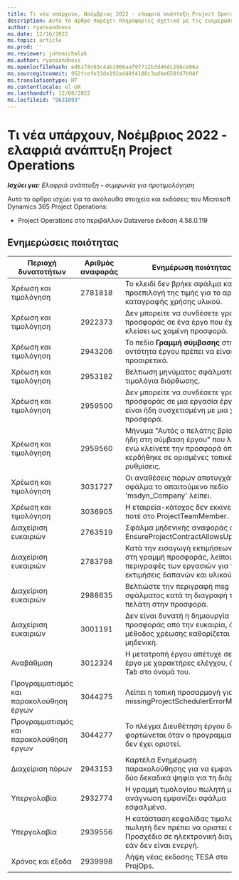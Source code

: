 ```yaml
---
title: Τι νέα υπάρχουν, Νοέμβριος 2022 - ελαφριά ανάπτυξη Project Operations
description: Αυτό το άρθρο παρέχει πληροφορίες σχετικά με τις ενημερώσεις ποιότητας που είναι διαθέσιμες στην έκδοση Νοεμβρίου 2022 της ελαφριάς ανάπτυξης του Microsoft Dynamics 365 Project Operations.
author: ryansandness
ms.date: 12/16/2022
ms.topic: article
ms.prod: ''
ms.reviewer: johnmichalak
ms.author: ryansandness
ms.openlocfilehash: ed61f8c03c4ab1960aaf97712b3d46dc298ce96a
ms.sourcegitcommit: 952fcefe33de192ad48f4108c3adbe658fd7b94f
ms.translationtype: HT
ms.contentlocale: el-GR
ms.lasthandoff: 12/08/2022
ms.locfileid: "9831093"
---
```

# <a name="whats-new-november-2022---project-operations-lite-deployment"></a>Τι νέα υπάρχουν, Νοέμβριος 2022 - ελαφριά ανάπτυξη Project Operations

_**Ισχύει για:** Ελαφριά ανάπτυξη - συμφωνία για προτιμολόγηση_

Αυτό το άρθρο ισχύει για τα ακόλουθα στοιχεία και εκδόσεις του Microsoft Dynamics 365 Project Operations:

- Project Operations στο περιβάλλον Dataverse έκδοση 4.58.0.119


## <a name="quality-updates"></a>Ενημερώσεις ποιότητας

| Περιοχή δυνατοτήτων | Αριθμός αναφοράς | Ενημέρωση ποιότητας |
| --- | --- | --- |
| Χρέωση και τιμολόγηση | 2781818 | Το κλειδί δεν βρήκε σφάλμα κατά την προεπιλογή της τιμής για το αρχείο καταγραφής χρήσης υλικού. |
| Χρέωση και τιμολόγηση | 2922373 | Δεν μπορείτε να συνδέσετε γραμμή προσφοράς σε ένα έργο που έχει κλείσει ως χαμένη προσφορά. |
| Χρέωση και τιμολόγηση | 2943206 | Το πεδίο **Γραμμή σύμβασης** στην οντότητα έργου πρέπει να είναι προαιρετικό. |
| Χρέωση και τιμολόγηση | 2953182 | Βελτίωση μηνύματος σφάλματος για τιμολόγια διόρθωσης.|
| Χρέωση και τιμολόγηση | 2959500 | Δεν μπορείτε να συνδέσετε γραμμή προσφοράς σε μια εργασία έργου που είναι ήδη συσχετισμένη με μια χαμένη προσφορά.|
| Χρέωση και τιμολόγηση | 2959560 | Μήνυμα "Αυτός ο πελάτης βρίσκεται ήδη στη σύμβαση έργου" που λάβατε ενώ κλείνετε την προσφορά όπως κερδήθηκε σε ορισμένες τοπικές ρυθμίσεις. |
| Χρέωση και τιμολόγηση | 3031727 | Οι αναθέσεις πόρων αποτυγχάνουν με σφάλμα το απαιτούμενο πεδίο 'msdyn_Company' λείπει. |
| Χρέωση και τιμολόγηση | 3036905 | Η εταιρεία-κάτοχος δεν εκκινείται ποτέ στο ProjectTeamMember. |
| Διαχείριση ευκαιριών | 2763519 | Σφάλμα μηδενικής αναφοράς στο EnsureProjectContractAllowsUpdates. |
| Διαχείριση ευκαιριών | 2783798 | Κατά την εισαγωγή εκτιμήσεων έργου στη γραμμή προσφοράς, λείπουν περιγραφές των εργασιών για τις εκτιμήσεις δαπανών και υλικού.|
| Διαχείριση ευκαιριών | 2988635 | Βελτιώστε την περιγραφή msg σφάλματος κατά τη διαγραφή του πελάτη στην προσφορά. |
| Διαχείριση ευκαιριών | 3001191 | Δεν είναι δυνατή η δημιουργία προσφοράς από την ευκαιρία, όπου η μέθοδος χρέωσης καθορίζεται ως μηδενική. |
| Αναβάθμιση | 3012324 | Η μετατροπή έργου απέτυχε σε ένα έργο με χαρακτήρες ελέγχου, όπως το Tab στο όνομά του. || Προγραμματισμός και παρακολούθηση έργων | 2790384 | Η λήξη χρονικού ορίου του εκκρεμούς OperationSet είναι πολύ σύντομη. |
| Προγραμματισμός και παρακολούθηση έργων | 3044275 | Λείπει η τοπική προσαρμογή για: missingProjectSchedulerErrorMessage. |
| Προγραμματισμός και παρακολούθηση έργων | 3044277 | Το πλέγμα Διευθέτηση έργου δεν φορτώνεται όταν ο προγραμματισμός δεν έχει οριστεί.|
| Διαχείριση πόρων | 2943153 | Καρτέλα Ενημέρωση παρακολούθησης για να εμφανίζονται δύο δεκαδικά ψηφία για τη διάρκεια.|
| Υπεργολαβία | 2932774 | Η γραμμή τιμολογίου πωλητή μόνο για ανάγνωση εμφανίζει σφάλμα εσφαλμένα. |
| Υπεργολαβία | 2939556 | Η κατάσταση κεφαλίδας τιμολογίου πωλητή δεν πρέπει να οριστεί σε Προσχέδιο σε ηλεκτρονική διαγραφή, εάν δεν είναι ενεργή. |
| Χρόνος και έξοδα | 2939998 | Λήψη νέας έκδοσης TESA στο ProjOps. |

